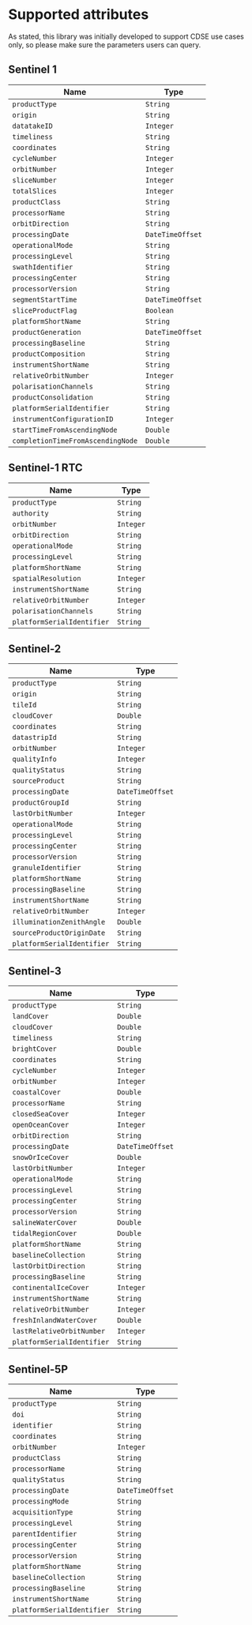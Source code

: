 # Supported attributes

As stated, this library was initially developed to support CDSE use cases only, so please make sure the parameters users can query.

## Sentinel 1

| Name                              | Type             |
|-----------------------------------|------------------|
| `productType`                     | `String`         |
| `origin`                          | `String`         |
| `datatakeID`                      | `Integer`        |
| `timeliness`                      | `String`         |
| `coordinates`                     | `String`         |
| `cycleNumber`                     | `Integer`        |
| `orbitNumber`                     | `Integer`        |
| `sliceNumber`                     | `Integer`        |
| `totalSlices`                     | `Integer`        |
| `productClass`                    | `String`         |
| `processorName`                   | `String`         |
| `orbitDirection`                  | `String`         |
| `processingDate`                  | `DateTimeOffset` |
| `operationalMode`                 | `String`         |
| `processingLevel`                 | `String`         |
| `swathIdentifier`                 | `String`         |
| `processingCenter`                | `String`         |
| `processorVersion`                | `String`         |
| `segmentStartTime`                | `DateTimeOffset` |
| `sliceProductFlag`                | `Boolean`        |
| `platformShortName`               | `String`         |
| `productGeneration`               | `DateTimeOffset` |
| `processingBaseline`              | `String`         |
| `productComposition`              | `String`         |
| `instrumentShortName`             | `String`         |
| `relativeOrbitNumber`             | `Integer`        |
| `polarisationChannels`            | `String`         |
| `productConsolidation`            | `String`         |
| `platformSerialIdentifier`        | `String`         |
| `instrumentConfigurationID`       | `Integer`        |
| `startTimeFromAscendingNode`      | `Double`         |
| `completionTimeFromAscendingNode` | `Double`         |

## Sentinel-1 RTC

| Name                       | Type      |
|----------------------------|-----------|
| `productType`              | `String`  |
| `authority`                | `String`  |
| `orbitNumber`              | `Integer` |
| `orbitDirection`           | `String`  |
| `operationalMode`          | `String`  |
| `processingLevel`          | `String`  |
| `platformShortName`        | `String`  |
| `spatialResolution`        | `Integer` |
| `instrumentShortName`      | `String`  |
| `relativeOrbitNumber`      | `Integer` |
| `polarisationChannels`     | `String`  |
| `platformSerialIdentifier` | `String`  |

## Sentinel-2

| Name                       | Type             |
|----------------------------|------------------|
| `productType`              | `String`         |
| `origin`                   | `String`         |
| `tileId`                   | `String`         |
| `cloudCover`               | `Double`         |
| `coordinates`              | `String`         |
| `datastripId`              | `String`         |
| `orbitNumber`              | `Integer`        |
| `qualityInfo`              | `Integer`        |
| `qualityStatus`            | `String`         |
| `sourceProduct`            | `String`         |
| `processingDate`           | `DateTimeOffset` |
| `productGroupId`           | `String`         |
| `lastOrbitNumber`          | `Integer`        |
| `operationalMode`          | `String`         |
| `processingLevel`          | `String`         |
| `processingCenter`         | `String`         |
| `processorVersion`         | `String`         |
| `granuleIdentifier`        | `String`         |
| `platformShortName`        | `String`         |
| `processingBaseline`       | `String`         |
| `instrumentShortName`      | `String`         |
| `relativeOrbitNumber`      | `Integer`        |
| `illuminationZenithAngle`  | `Double`         |
| `sourceProductOriginDate`  | `String`         |
| `platformSerialIdentifier` | `String`         |


## Sentinel-3

| Name                       | Type             |
|----------------------------|------------------|
| `productType`              | `String`         |
| `landCover`                | `Double`         |
| `cloudCover`               | `Double`         |
| `timeliness`               | `String`         |
| `brightCover`              | `Double`         |
| `coordinates`              | `String`         |
| `cycleNumber`              | `Integer`        |
| `orbitNumber`              | `Integer`        |
| `coastalCover`             | `Double`         |
| `processorName`            | `String`         |
| `closedSeaCover`           | `Integer`        |
| `openOceanCover`           | `Integer`        |
| `orbitDirection`           | `String`         |
| `processingDate`           | `DateTimeOffset` |
| `snowOrIceCover`           | `Double`         |
| `lastOrbitNumber`          | `Integer`        |
| `operationalMode`          | `String`         |
| `processingLevel`          | `String`         |
| `processingCenter`         | `String`         |
| `processorVersion`         | `String`         |
| `salineWaterCover`         | `Double`         |
| `tidalRegionCover`         | `Double`         |
| `platformShortName`        | `String`         |
| `baselineCollection`       | `String`         |
| `lastOrbitDirection`       | `String`         |
| `processingBaseline`       | `String`         |
| `continentalIceCover`      | `Integer`        |
| `instrumentShortName`      | `String`         |
| `relativeOrbitNumber`      | `Integer`        |
| `freshInlandWaterCover`    | `Double`         |
| `lastRelativeOrbitNumber`  | `Integer`        |
| `platformSerialIdentifier` | `String`         |

## Sentinel-5P

| Name                       | Type             |
|----------------------------|------------------|
| `productType`             | `String`         |
| `doi`                      | `String`          |
| `identifier`               | `String`         |
| `coordinates`              | `String`         |
| `orbitNumber`              | `Integer`        |
| `productClass`             | `String`         |
| `processorName`            | `String`         |
| `qualityStatus`            | `String`         |
| `processingDate`           | `DateTimeOffset` |
| `processingMode`           | `String`         |
| `acquisitionType`          | `String`         |
| `processingLevel`          | `String`         |
| `parentIdentifier`         | `String`         |
| `processingCenter`         | `String`         |
| `processorVersion`         | `String`         |
| `platformShortName`        | `String`         |
| `baselineCollection`       | `String`         |
| `processingBaseline`       | `String`         |
| `instrumentShortName`      | `String`         |
| `platformSerialIdentifier` | `String`         |

